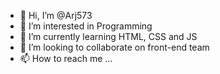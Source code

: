 - 👋 Hi, I’m @Arj573
- 👀 I’m interested in Programming
- 🌱 I’m currently learning HTML, CSS and JS
- 💞️ I’m looking to collaborate on front-end team
- 📫 How to reach me ...

<!---
Arj573/Arj573 is a ✨ special ✨ repository because its `README.md` (this file) appears on your GitHub profile.
You can click the Preview link to take a look at your changes.
--->
